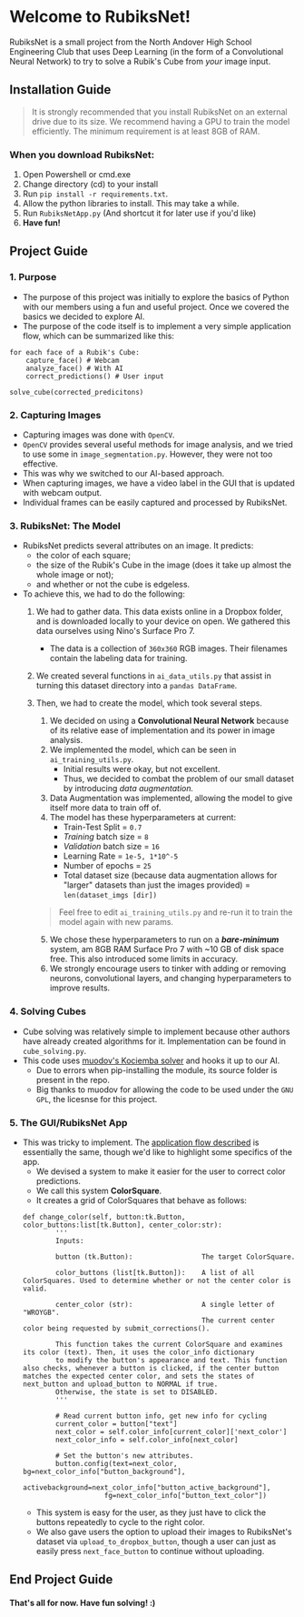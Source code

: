 # **Welcome to RubiksNet!**

RubiksNet is a small project from the North Andover High School Engineering Club that uses Deep Learning (in the form of a Convolutional Neural Network) to try to solve a Rubik's Cube from *your* image input.

## Installation Guide ##

> It is strongly recommended that you install RubiksNet on an external drive due to its size. We recommend having a GPU to train the model efficiently. The minimum requirement is at least 8GB of RAM.
>
### **When you download RubiksNet:**

1. Open Powershell or cmd.exe
2. Change directory (cd) to your install
3. Run `pip install -r requirements.txt`.
4. Allow the python libraries to install. This may take a while.
5. Run `RubiksNetApp.py` (And shortcut it for later use if you'd like)
6. **Have fun!**

## Project Guide ##

### 1. **Purpose**
* The purpose of this project was initially to explore the basics of Python with our members using a fun and useful project. Once we covered the basics we decided to explore AI.
* The purpose of the code itself is to implement a very simple application flow, which can be summarized like this:

```
for each face of a Rubik's Cube:
    capture_face() # Webcam
    analyze_face() # With AI
    correct_predictions() # User input

solve_cube(corrected_predicitons)
```

### 2. **Capturing Images**
* Capturing images was done with `OpenCV`.
* `OpenCV` provides several useful methods for image analysis, and we tried to use some in `image_segmentation.py`. However, they were not too effective.
* This was why we switched to our AI-based approach.
* When capturing images, we have a video label in the GUI that is updated with webcam output.
* Individual frames can be easily captured and processed by RubiksNet.

### 3. **RubiksNet: The Model**
* RubiksNet predicts several attributes on an image. It predicts:
    * the color of each square;
    * the size of the Rubik's Cube in the image (does it take up almost the whole image or not);
    * and whether or not the cube is edgeless.
* To achieve this, we had to do the following:
    1. We had to gather data. This data exists online in a Dropbox folder, and is downloaded locally to your device on open. We gathered this data ourselves using Nino's Surface Pro 7.
        * The data is a collection of `360x360` RGB images. Their filenames contain the labeling data for training. 
    2. We created several functions in `ai_data_utils.py` that assist in turning this dataset directory into a `pandas DataFrame`. 

    3. Then, we had to create the model, which took several steps.
        1. We decided on using a **Convolutional Neural Network** because of its relative ease of implementation and its power in image analysis.
        2. We implemented the model, which can be seen in `ai_training_utils.py`. 
            * Initial results were okay, but not excellent.
            * Thus, we decided to combat the problem of our small dataset by introducing *data augmentation.*
        3. Data Augmentation was implemented, allowing the model to give itself more data to train off of.
        4. The model has these hyperparameters at current: 
            * Train-Test Split = `0.7`
            * *Training* batch size = `8`
            * *Validation* batch size = `16`
            * Learning Rate = `1e-5, 1*10^-5`
            * Number of epochs = `25`
            * Total dataset size (because data augmentation allows for "larger" datasets than just the images provided) = `len(dataset_imgs [dir])`
        > Feel free to edit `ai_training_utils.py` and re-run it to train the model again with new params.
        >
        5. We chose these hyperparameters to run on a ***bare-minimum*** system, am 8GB RAM Surface Pro 7 with ~10 GB of disk space free. This also introduced some limits in accuracy.
        6. We strongly encourage users to tinker with adding or removing neurons, convolutional layers, and changing hyperparameters to improve results. 

### 4. **Solving Cubes**

* Cube solving was relatively simple to implement because other authors have already created algorithms for it. Implementation can be found in `cube_solving.py`.
* This code uses [muodov's Kociemba solver](https://github.com/muodov/kociemba) and hooks it up to our AI.
    * Due to errors when pip-installing the module, its source folder is present in the repo. 
    * Big thanks to muodov for allowing the code to be used under the `GNU GPL`, the licesnse for this project.

### 5. **The GUI/RubiksNet App**

* This was tricky to implement. The [application flow described](#1.-Purpose) is essentially the same, though we'd like to highlight some specifics of the app.
    * We devised a system to make it easier for the user to correct color predictions.
    * We call this system **ColorSquare**.
    * It creates a grid of ColorSquares that behave as follows:
    ```
    def change_color(self, button:tk.Button, color_buttons:list[tk.Button], center_color:str):
            '''
            Inputs:
        
            button (tk.Button):                 The target ColorSquare.

            color_buttons (list[tk.Button]):    A list of all ColorSquares. Used to determine whether or not the center color is valid.

            center_color (str):                 A single letter of "WROYGB". 
                                                The current center color being requested by submit_corrections().

            This function takes the current ColorSquare and examines its color (text). Then, it uses the color_info dictionary
            to modify the button's appearance and text. This function also checks, whenever a button is clicked, if the center button matches the expected center color, and sets the states of next_button and upload_button to NORMAL if true. 
            Otherwise, the state is set to DISABLED.
            '''

            # Read current button info, get new info for cycling
            current_color = button["text"]
            next_color = self.color_info[current_color]['next_color']
            next_color_info = self.color_info[next_color]

            # Set the button's new attributes.
            button.config(text=next_color, bg=next_color_info["button_background"], 
                        activebackground=next_color_info["button_active_background"], 
                        fg=next_color_info["button_text_color"])
    ```
    * This system is easy for the user, as they just have to click the buttons repeatedly to cycle to the right color.
    * We also gave users the option to upload their images to RubiksNet's dataset via `upload_to_dropbox_button`, though a user can just as easily press `next_face_button` to continue without uploading.

## End Project Guide ##

#### That's all for now. Have fun solving! :)
